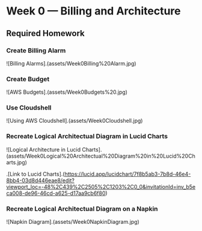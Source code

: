 # Week 0 — Billing and Architecture


## Required Homework

### Create Billing Alarm

![Billing Alarms].(assets/Week0Billing%20Alarm.jpg)

### Create Budget

![AWS Budgets].(assets/Week0Budgets%20.jpg)

### Use Cloudshell

![Using AWS Cloudshell].(assets/Week0Cloudshell.jpg)

### Recreate Logical Architectual Diagram in Lucid Charts

![Logical Architecture in Lucid Charts].(assets/Week0Logical%20Architectual%20Diagram%20in%20Lucid%20Charts.jpg)

.[Link to Lucid Charts].(https://lucid.app/lucidchart/7f8b5ab3-7b8d-46e4-8bb4-03d8d446eae8/edit?viewport_loc=-48%2C439%2C2505%2C1203%2C0_0&invitationId=inv_b5eca008-de96-46cd-a625-d17aa9cb6f80)

### Recreate Logical Architectual Diagram on a Napkin 

![Napkin Diagram].(assets/Week0NapkinDiagram.jpg)
